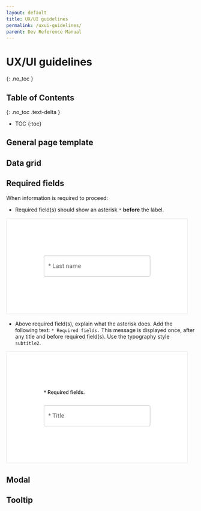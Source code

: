 ```yaml
---
layout: default
title: UX/UI guidelines
permalink: /uxui-guidelines/
parent: Dev Reference Manual
---
```

# UX/UI guidelines
{: .no_toc }

## Table of Contents
{: .no_toc .text-delta }

- TOC
{:toc}

## General page template

## Data grid

## Required fields
When information is required to proceed:
* Required field(s) should show an asterisk `*` **before** the label.

![Example text field](../../assets/images/dev-reference-manual/required-fields-1.png)

* Above required field(s), explain what the asterisk does. Add the following text: `* Required fields.` This message is displayed once, after any title and before required field(s). Use the typography style `subtitle2`.

![Example text field with guidance above](../../assets/images/dev-reference-manual/required-fields-2.png)

## Modal

## Tooltip